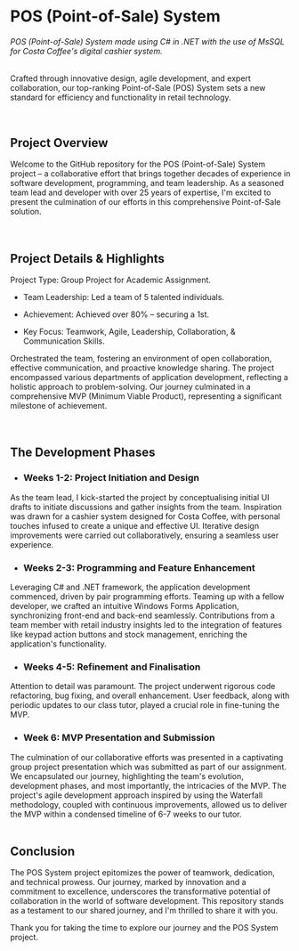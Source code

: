 # POS (Point-of-Sale) System
###### POS (Point-of-Sale) System made using C# in .NET with the use of MsSQL for Costa Coffee's digital cashier system.

Crafted through innovative design, agile development, and expert collaboration, our top-ranking Point-of-Sale (POS) System sets a new standard for efficiency and functionality in retail technology.

<br>

## Project Overview
Welcome to the GitHub repository for the POS (Point-of-Sale) System project – a collaborative effort that brings together decades of experience in software development, programming, and team leadership. As a seasoned team lead and developer with over 25 years of expertise, I'm excited to present the culmination of our efforts in this comprehensive Point-of-Sale solution. <br><br><br>

## Project Details & Highlights
Project Type: Group Project for Academic Assignment. <br>

- Team Leadership: Led a team of 5 talented individuals. <br>

- Achievement: Achieved over 80% – securing a 1st. <br>

- Key Focus: Teamwork, Agile, Leadership, Collaboration, & Communication Skills. <br>

Orchestrated the team, fostering an environment of open collaboration, effective communication, and proactive knowledge sharing.
The project encompassed various departments of application development, reflecting a holistic approach to problem-solving.
Our journey culminated in a comprehensive MVP (Minimum Viable Product), representing a significant milestone of achievement.<br><br><br>

## The Development Phases

- ### Weeks 1-2: Project Initiation and Design
As the team lead, I kick-started the project by conceptualising initial UI drafts to initiate discussions and gather insights from the team.
Inspiration was drawn for a cashier system designed for Costa Coffee, with personal touches infused to create a unique and effective UI.
Iterative design improvements were carried out collaboratively, ensuring a seamless user experience.

- ### Weeks 2-3: Programming and Feature Enhancement
Leveraging C# and .NET framework, the application development commenced, driven by pair programming efforts.
Teaming up with a fellow developer, we crafted an intuitive Windows Forms Application, synchronizing front-end and back-end seamlessly.
Contributions from a team member with retail industry insights led to the integration of features like keypad action buttons and stock management, enriching the application's functionality.

- ### Weeks 4-5: Refinement and Finalisation
Attention to detail was paramount. The project underwent rigorous code refactoring, bug fixing, and overall enhancement.
User feedback, along with periodic updates to our class tutor, played a crucial role in fine-tuning the MVP.

- ### Week 6: MVP Presentation and Submission
The culmination of our collaborative efforts was presented in a captivating group project presentation which was submitted as part of our assignment.
We encapsulated our journey, highlighting the team's evolution, development phases, and most importantly, the intricacies of the MVP.
The project's agile development approach inspired by using the Waterfall methodology, coupled with continuous improvements, allowed us to deliver the MVP within a condensed timeline of 6-7 weeks to our tutor. <br><br>

## Conclusion
The POS System project epitomizes the power of teamwork, dedication, and technical prowess. Our journey, marked by innovation and a commitment to excellence, underscores the transformative potential of collaboration in the world of software development. This repository stands as a testament to our shared journey, and I'm thrilled to share it with you.

Thank you for taking the time to explore our journey and the POS System project.
